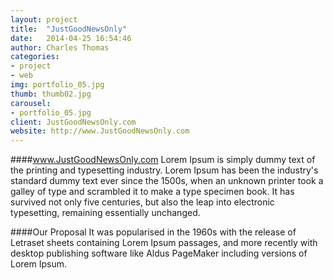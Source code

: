 ```yaml
---
layout: project
title:  "JustGoodNewsOnly"
date:   2014-04-25 16:54:46
author: Charles Thomas
categories:
- project
- web
img: portfolio_05.jpg
thumb: thumb02.jpg
carousel:
- portfolio_05.jpg
client: JustGoodNewsOnly.com
website: http://www.JustGoodNewsOnly.com
---
```

####www.JustGoodNewsOnly.com
Lorem Ipsum is simply dummy text of the printing and typesetting industry. Lorem Ipsum has been the industry's standard dummy text ever since the 1500s, when an unknown printer took a galley of type and scrambled it to make a type specimen book. It has survived not only five centuries, but also the leap into electronic typesetting, remaining essentially unchanged.

####Our Proposal
It was popularised in the 1960s with the release of Letraset sheets containing Lorem Ipsum passages, and more recently with desktop publishing software like Aldus PageMaker including versions of Lorem Ipsum.
